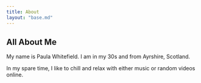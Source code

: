 ```yaml
---
title: About
layout: "base.md"
---
```


## All About Me

My name is Paula Whitefield. I am in my 30s and from Ayrshire, Scotland.

In my spare time, I like to chill and relax with either music or random videos online.